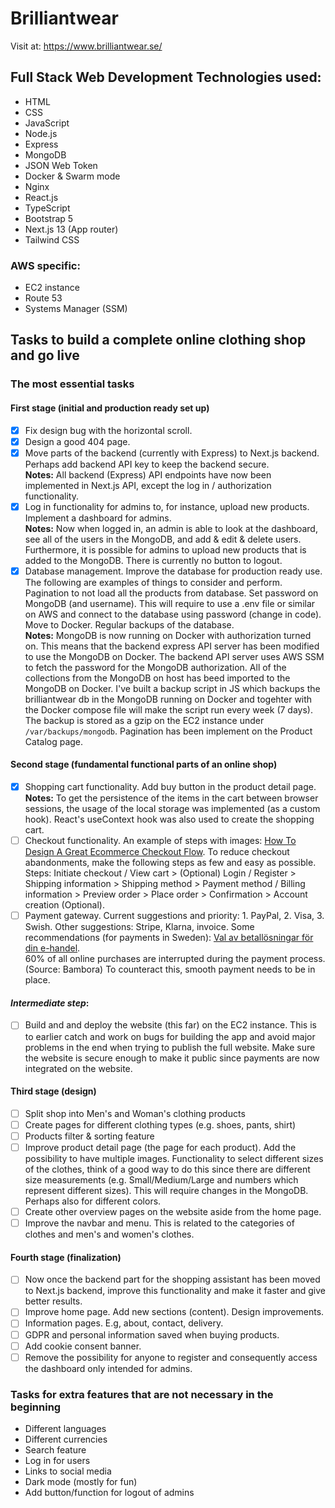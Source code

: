 # Brilliantwear

Visit at: https://www.brilliantwear.se/

## Full Stack Web Development Technologies used:

- HTML
- CSS
- JavaScript
- Node.js
- Express
- MongoDB
- JSON Web Token
- Docker & Swarm mode
- Nginx
- React.js
- TypeScript
- Bootstrap 5
- Next.js 13 (App router)
- Tailwind CSS

### AWS specific:

- EC2 instance
- Route 53
- Systems Manager (SSM)

## Tasks to build a complete online clothing shop and go live

### The most essential tasks

#### First stage (initial and production ready set up)

- [x] Fix design bug with the horizontal scroll.
- [x] Design a good 404 page.
- [x] Move parts of the backend (currently with Express) to Next.js backend. Perhaps add backend API key to keep the backend secure.  
       **Notes:** All backend (Express) API endpoints have now been implemented in Next.js API, except the log in / authorization functionality.
- [x] Log in functionality for admins to, for instance, upload new products. Implement a dashboard for admins.  
       **Notes:** Now when logged in, an admin is able to look at the dashboard, see all of the users in the MongoDB, and add & edit & delete users. Furthermore, it is possible for admins to upload new products that is added to the MongoDB. There is currently no button to logout.
- [x] Database management. Improve the database for production ready use. The following are examples of things to consider and perform. Pagination to not load all the products from database. Set password on MongoDB (and username). This will require to use a .env file or similar on AWS and connect to the database using password (change in code). Move to Docker. Regular backups of the database.  
       **Notes:** MongoDB is now running on Docker with authorization turned on. This means that the backend express API server has been modified to use the MongoDB on Docker. The backend API server uses AWS SSM to fetch the password for the MongoDB authorization. All of the collections from the MongoDB on host has beed imported to the MongoDB on Docker. I've built a backup script in JS which backups the brilliantwear db in the MongoDB running on Docker and togehter with the Docker compose file will make the script run every week (7 days). The backup is stored as a gzip on the EC2 instance under `/var/backups/mongodb`. Pagination has been implement on the Product Catalog page.

#### Second stage (fundamental functional parts of an online shop)

- [x] Shopping cart functionality. Add buy button in the product detail page.  
      **Notes:** To get the persistence of the items in the cart between browser sessions, the usage of the local storage was implemented (as a custom hook). React's useContext hook was also used to create the shopping cart. 
- [ ] Checkout functionality. An example of steps with images: [How To Design A Great Ecommerce Checkout Flow](https://www.bolt.com/thinkshop/ecommerce-checkout-process-flow). To reduce checkout abandonments, make the following steps as few and easy as possible.  
      Steps: Initiate checkout / View cart > (Optional) Login / Register > Shipping information > Shipping method > Payment method / Billing information > Preview order > Place order > Confirmation > Account creation (Optional).
- [ ] Payment gateway. Current suggestions and priority: 1. PayPal, 2. Visa, 3. Swish. Other suggestions: Stripe, Klarna, invoice. Some recommendations (for payments in Sweden): [Val av betallösningar för din e-handel](https://webshopsguiden.se/betallosningar/).  
      60% of all online purchases are interrupted during the payment process. (Source: Bambora) To counteract this, smooth payment needs to be in place.

#### *Intermediate step*:

- [ ] Build and and deploy the website (this far) on the EC2 instance. This is to earlier catch and work on bugs for building the app and avoid major problems in the end when trying to publish the full website. Make sure the website is secure enough to make it public since payments are now integrated on the website.

#### Third stage (design)

- [ ] Split shop into Men's and Woman's clothing products
- [ ] Create pages for different clothing types (e.g. shoes, pants, shirt)
- [ ] Products filter & sorting feature
- [ ] Improve product detail page (the page for each product). Add the possibility to have multiple images. Functionality to select different sizes of the clothes, think of a good way to do this since there are different size measurements (e.g. Small/Medium/Large and numbers which represent different sizes). This will require changes in the MongoDB. Perhaps also for different colors.
- [ ] Create other overview pages on the website aside from the home page.
- [ ] Improve the navbar and menu. This is related to the categories of clothes and men's and women's clothes.

#### Fourth stage (finalization)

- [ ] Now once the backend part for the shopping assistant has been moved to Next.js backend, improve this functionality and make it faster and give better results.
- [ ] Improve home page. Add new sections (content). Design improvements.
- [ ] Information pages. E.g, about, contact, delivery.
- [ ] GDPR and personal information saved when buying products.
- [ ] Add cookie consent banner.
- [ ] Remove the possibility for anyone to register and consequently access the dashboard only intended for admins.

### Tasks for extra features that are not necessary in the beginning

- Different languages
- Different currencies
- Search feature
- Log in for users
- Links to social media
- Dark mode (mostly for fun)
- Add button/function for logout of admins
